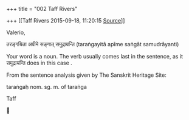 +++
title = "002 Taff Rivers"

+++
[[Taff Rivers	2015-09-18, 11:20:15 [Source](https://groups.google.com/g/samskrita/c/kD-0p0h11JE)]]



Valerio,  
  
 तरङ्गयिता अपीमे सङ्गात् समुद्रायन्ति (taraṅgayitā apīme saṅgāt samudrāyanti)  
  
Your word is a noun. The verb usually comes last in the sentence, as it समुद्रायन्ति does in this case .  
  
From the sentence analysis given by The Sanskrit Heritage Site:  
  
 taraṅgaḥ nom. sg. m. of taraṅga  
  
  
Taff



